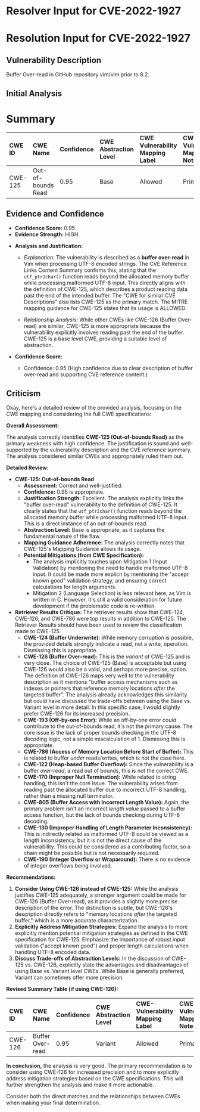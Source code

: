 # Resolver Input for CVE-2022-1927

# Resolution Input for CVE-2022-1927

## Vulnerability Description
Buffer Over-read in GitHub repository vim/vim prior to 8.2.

## Initial Analysis
# Summary
| CWE ID  | CWE Name                       | Confidence | CWE Abstraction Level | CWE Vulnerability Mapping Label | CWE-Vulnerability Mapping Notes |
| :-------- | :----------------------------- | :--------- | :-------------------- | :------------------------------ | :------------------------------ |
| CWE-125 | Out-of-bounds Read | 0.95 | Base | Allowed | Primary CWE |

## Evidence and Confidence

*   **Confidence Score:** 0.95
*   **Evidence Strength:** HIGH

- **Analysis and Justification:**
  - *Explanation:* The vulnerability is described as a **buffer over-read** in Vim when processing UTF-8 encoded strings. The CVE Reference Links Content Summary confirms this, stating that the `utf_ptr2char()` function reads beyond the allocated memory buffer while processing malformed UTF-8 input. This directly aligns with the definition of CWE-125, which describes a product reading data past the end of the intended buffer. The "CWE for similar CVE Descriptions" also lists CWE-125 as the primary match. The MITRE mapping guidance for CWE-125 states that its usage is ALLOWED.

  - *Relationship Analysis:* While other CWEs like CWE-126 (Buffer Over-read) are similar, CWE-125 is more appropriate because the vulnerability explicitly involves reading past the end of the buffer. CWE-125 is a base level CWE, providing a suitable level of abstraction.

- **Confidence Score:**
  - Confidence: 0.95 (High confidence due to clear description of buffer over-read and supporting CVE reference content.)

## Criticism
Okay, here's a detailed review of the provided analysis, focusing on the CWE mapping and considering the full CWE specifications:

**Overall Assessment:**

The analysis correctly identifies **CWE-125 (Out-of-bounds Read)** as the primary weakness with high confidence. The justification is sound and well-supported by the vulnerability description and the CVE reference summary. The analysis considered similar CWEs and appropriately ruled them out.

**Detailed Review:**

*   **CWE-125: Out-of-bounds Read**
    *   **Assessment:** Correct and well-justified.
    *   **Confidence:** 0.95 is appropriate.
    *   **Justification Strength:** Excellent. The analysis explicitly links the "buffer over-read" vulnerability to the definition of CWE-125. It clearly states that the `utf_ptr2char()` function reads beyond the allocated memory buffer while processing malformed UTF-8 input. This is a direct instance of an out-of-bounds read.
    *   **Abstraction Level:** Base is appropriate, as it captures the fundamental nature of the flaw.
    *   **Mapping Guidance Adherence:** The analysis correctly notes that CWE-125's Mapping Guidance allows its usage.
    *   **Potential Mitigations (from CWE Specification):**
        *   The analysis implicitly touches upon Mitigation 1 (Input Validation) by mentioning the need to handle malformed UTF-8 input.  It could be made more explicit by mentioning the "accept known good" validation strategy, and ensuring correct calculations for length arguments.
        *   Mitigation 2 (Language Selection) is less relevant here, as Vim is written in C.  However, it's still a valid consideration for future development if the problematic code is re-written.
*   **Retriever Results Critique:**
    The retriever results show that CWE-124, CWE-126, and CWE-786 were top results in addition to CWE-125. The Retriever Results should have been used to review the classification made to CWE-125.
    *   **CWE-124 (Buffer Underwrite):** While memory corruption is possible, the provided details strongly indicate a read, not a write, operation. Dismissing this is appropriate.
    *   **CWE-126 (Buffer Over-read):** This is the *variant* of CWE-125 and is very close. The choice of CWE-125 (Base) is acceptable but using CWE-126 would also be a valid, and perhaps more precise, option. The definition of CWE-126 maps very well to the vulnerability description as it mentions "buffer access mechanisms such as indexes or pointers that reference memory locations *after* the targeted buffer".  The analysis already acknowledges this similarity but could have discussed the trade-offs between using the Base vs. Variant level in more detail.  In this specific case, I would slightly prefer CWE-126 for its increased precision.
    *   **CWE-193 (Off-by-one Error):** While an off-by-one error *could* contribute to the out-of-bounds read, it's not the primary cause.  The core issue is the lack of proper bounds checking in the UTF-8 decoding logic, not a simple miscalculation of 1.  Dismissing this is appropriate.
    *   **CWE-786 (Access of Memory Location Before Start of Buffer):** This is related to buffer *under* reads/writes, which is not the case here.
    *   **CWE-122 (Heap-based Buffer Overflow):** Since the vulnerability is a buffer *over-read*, a read out of bounds, this is not the correct CWE.
    *   **CWE-170 (Improper Null Termination):** While related to string handling, this isn't the core issue. The vulnerability arises from reading past the allocated buffer due to incorrect UTF-8 handling, rather than a missing null terminator.
    *   **CWE-805 (Buffer Access with Incorrect Length Value):** Again, the primary problem isn't an incorrect *length value* passed to a buffer access function, but the lack of bounds checking during UTF-8 decoding.
    *   **CWE-130 (Improper Handling of Length Parameter Inconsistency):** This is indirectly related as malformed UTF-8 could be viewed as a length inconsistency, but it is not the direct cause of the vulnerability. This could be considered as a contributing factor, so a chain might be possible but is not necessarily required.
    *   **CWE-190 (Integer Overflow or Wraparound):** There is no evidence of integer overflows being involved.

**Recommendations:**

1.  **Consider Using CWE-126 instead of CWE-125:** While the analysis justifies CWE-125 adequately, a stronger argument could be made for CWE-126 (Buffer Over-read), as it provides a slightly more precise description of the error. The distinction is subtle, but CWE-126's description directly refers to "memory locations *after* the targeted buffer," which is a more accurate characterization.
2.  **Explicitly Address Mitigation Strategies:** Expand the analysis to more explicitly mention potential mitigation strategies as defined in the CWE specification for CWE-125. Emphasize the importance of robust input validation ("accept known good") and proper length calculations when handling UTF-8 encoded data.
3.  **Discuss Trade-offs of Abstraction Levels:** In the discussion of CWE-125 vs. CWE-126, explicitly state the advantages and disadvantages of using Base vs. Variant level CWEs. While Base is generally preferred, Variant can sometimes offer more precision.

**Revised Summary Table (if using CWE-126):**

| CWE ID  | CWE Name                       | Confidence | CWE Abstraction Level | CWE-Vulnerability Mapping Label | CWE-Vulnerability Mapping Notes |
| :-------- | :----------------------------- | :--------- | :-------------------- | :------------------------------ | :------------------------------ |
| CWE-126 | Buffer Over-read | 0.95 | Variant | Allowed | Primary CWE |

**In conclusion,** the analysis is very good. The primary recommendation is to consider using CWE-126 for increased precision and to more explicitly address mitigation strategies based on the CWE specifications. This will further strengthen the analysis and make it more actionable.

Consider both the direct matches and the relationships between CWEs
when making your final determination.
        